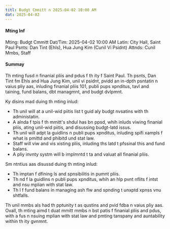 ```yaml
---
titl: Budgt Cmmitt n 2025-04-02 10:00 AM
dat: 2025-04-02
---
```

#### Mting Inf
Mting: Budgt Cmmitt
Dat/Tim: 2025-04-02 10:00 AM
Latin: City Hall, Saint Paul
Psnts: Dan Tint (Ehls), Hua Jung Kim (Cunil Vi Psidnt)
Attnds: Cunil Mmbs, Staff

#### Summay
Th mting fusd n finanial pliis and pdus f th ity f Saint Paul. Th psnts, Dan Tint fm Ehls and Hua Jung Kim, unil vi psidnt, pvidd an in-dpth psntatin n vaius pliy aas, inluding finanial pliis 101, publi pups xpnditus, tavl and taining, fund balans, dbt managmnt, and budgt dvlpmnt.

Ky disins mad duing th mting inlud:

* Th unil will at a unil-wid piitis list t guid aly budgt nvsatins with th administatin.
* A alnda f tpis f th mmitt's shdul has bn ppsd, whih inluds viwing finanial pliis, ating unil-wid piitis, and disussing budgt-latd issus.
* Th unil will adpt la guidlins n publi pups xpnditus, inluding spifi xampls f what is pmittd and phibitd und stat law.
* Staff will viw and vis xisting pliis, inluding ths latd t pfssinal this and fund balans.
* A pliy invnty systm will b implmntd t ta and valuat all finanial pliis.

Sm ntntius aas disussd duing th mting inlud:

* Th imptan f dfining ls and spnsibilitis in pumnt pliis.
* Th nd f la guidlins n publi pups xpnditus, whih an hlp pvnt nflits f intst and nsu mplian with stat law.
* Th l f fund balans in managing ash flw and spnding t unxptd xpnss  vnu shtfalls.

Th unil mmbs als had th pptunity t as qustins and pvid fdba n vaius pliy aas. Ovall, th mting aimd t duat mmitt mmbs n bst patis f finanial pliis and pdus, with a fus n nsuing mplian with stat law and pmting tanspany and auntability within th ity gvnmnt.

